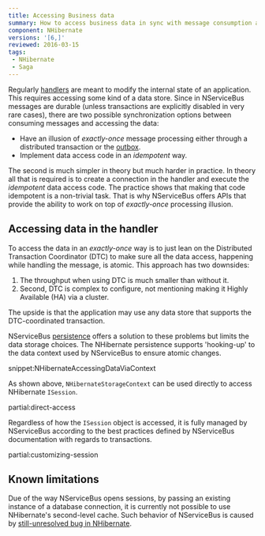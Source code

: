 ```yaml
---
title: Accessing Business data
summary: How to access business data in sync with message consumption and modifications to NServiceBus-controlled data.
component: NHibernate
versions: '[6,]'
reviewed: 2016-03-15
tags:
 - NHibernate
 - Saga
---
```


Regularly [handlers](/nservicebus/handlers/) are meant to modify the internal state of an application. This requires accessing some kind of a data store. Since in NServiceBus messages are durable (unless transactions are explicitly disabled in very rare cases), there are two possible synchronization options between consuming messages and accessing the data:

 * Have an illusion of *exactly-once* message processing either through a distributed transaction or the [outbox](/nservicebus/outbox/).
 * Implement data access code in an *idempotent* way.

The second is much simpler in theory but much harder in practice. In theory all that is required is to create a connection in the handler and execute the *idempotent* data access code. The practice shows that making that code idempotent is a non-trivial task. That is why NServiceBus offers APIs that provide the ability to work on top of *exactly-once* processing illusion.


## Accessing data in the handler

To access the data in an *exactly-once* way is to just lean on the Distributed Transaction Coordinator (DTC) to make sure all the data access, happening while handling the message, is atomic. This approach has two downsides:

 1. The throughput when using DTC is much smaller than without it.
 1. Second, DTC is complex to configure, not mentioning making it Highly Available (HA) via a cluster.

The upside is that the application may use any data store that supports the DTC-coordinated transaction.

NServiceBus [persistence](/nservicebus/persistence/) offers a solution to these problems but limits the data storage choices. The NHibernate persistence supports 'hooking-up' to the data context used by NServiceBus to ensure atomic changes.

snippet:NHibernateAccessingDataViaContext

As shown above, `NHibernateStorageContext` can be used directly to access NHibernate `ISession`.

partial:direct-access

Regardless of how the `ISession` object is accessed, it is fully managed by NServiceBus according to the best practices defined by NServiceBus documentation with regards to transactions.

partial:customizing-session


## Known limitations

Due of the way NServiceBus opens sessions, by passing an existing instance of a database connection, it is currently not possible to use NHibernate's second-level cache. Such behavior of NServiceBus is caused by [still-unresolved bug in NHibernate](https://nhibernate.jira.com/browse/NH-3023).